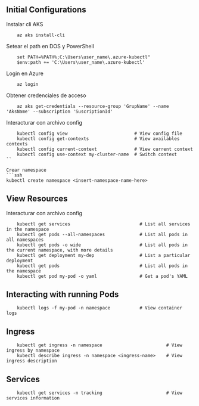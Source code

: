 ## Initial Configurations

Instalar cli AKS
```ssh
	az aks install-cli
```
Setear el path en DOS y PowerShell
```ssh
	set PATH=%PATH%;C:\Users\user_name\.azure-kubectl"
    $env:path += 'C:\Users\user_name\.azure-kubectl'
```
Login en Azure
```ssh
	az login
```
Obtener credenciales de acceso
```ssh
	az aks get-credentials --resource-group 'GrupName' --name 'AksName' --subscription 'SuscriptionId' 
```
Interacturar con archivo config 
```ssh
	kubectl config view                         # View config file
    kubectl config get-contexts                 # View availables contexts
    kubectl config current-context              # View current context
    kubectl config use-context my-cluster-name  # Switch context
``

Crear namespace
```ssh
kubectl create namespace <insert-namespace-name-here>
```

## View Resources
Interacturar con archivo config 
```ssh
	kubectl get services                          # List all services in the namespace
    kubectl get pods --all-namespaces             # List all pods in all namespaces
    kubectl get pods -o wide                      # List all pods in the current namespace, with more details
    kubectl get deployment my-dep                 # List a particular deployment
    kubectl get pods                              # List all pods in the namespace
    kubectl get pod my-pod -o yaml                # Get a pod's YAML
```

## Interacting with running Pods

```ssh
	kubectl logs -f my-pod -n namespace           # View container logs
```

## Ingress

```ssh
	kubectl get ingress -n namespace           				# View ingress by namespace
	kubectl describe ingress -n namespace <ingress-name>	# View ingress description
```

## Services
```ssh
	kubectl get services -n tracking           				# View services information
```
